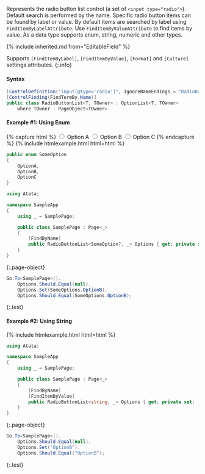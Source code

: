 Represents the radio button list control (a set of `<input type="radio">`).
Default search is performed by the name.
Specific radio button items can be found by label or value.
By default items are searched by label using `FindItemByLabelAttribute`.
Use `FindItemByValueAttribute` to find items by value.
As a data type supports enum, string, numeric and other types.

{% include inherited.md from="EditableField" %}

Supports `[FindItemByLabel]`, `[FindItemByValue]`, `[Format]` and `[Culture]` settings attributes.
{:.info}

#### Syntax

```cs
[ControlDefinition("input[@type='radio']", IgnoreNameEndings = "RadioButtons,RadioButtonList,Radios,RadioGroup,Buttons,ButtonList,Options,OptionGroup")]
[ControlFinding(FindTermBy.Name)]
public class RadioButtonList<T, TOwner> : OptionList<T, TOwner>
    where TOwner : PageObject<TOwner>
```

#### Example #1: Using Enum

{% capture html %}
<label class="radio-inline">
    <input type="radio" name="options" value="OptionA">
    Option A
</label>
<label class="radio-inline">
    <input type="radio" name="options" value="OptionB">
    Option B
</label>
<label class="radio-inline">
    <input type="radio" name="options" value="OptionC">
    Option C
</label>
{% endcapture %}
{% include htmlexample.html html=html %}

```cs
public enum SomeOption
{
    OptionA,
    OptionB,
    OptionC
}
```

```cs
using Atata;

namespace SampleApp
{
    using _ = SamplePage;

    public class SamplePage : Page<_>
    {
        [FindByName]
        public RadioButtonList<SomeOption?, _> Options { get; private set; }
    }
}
```
{:.page-object}

```cs
Go.To<SamplePage>().
    Options.Should.Equal(null).
    Options.Set(SomeOptions.OptionB).
    Options.Should.Equal(SomeOptions.OptionB);
```
{:.test}

#### Example #2: Using String

{% include htmlexample.html html=html %}

```cs
using Atata;

namespace SampleApp
{
    using _ = SamplePage;

    public class SamplePage : Page<_>
    {
        [FindByName]
        [FindItemByValue]
        public RadioButtonList<string, _> Options { get; private set; }
    }
}
```
{:.page-object}

```cs
Go.To<SamplePage>().
    Options.Should.Equal(null).
    Options.Set("OptionB").
    Options.Should.Equal("OptionB");
```
{:.test}